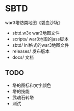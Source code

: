 # SBTD

war3塔防类地图《碧血沙场》

- sbtd.w3x  war3地图文件
- scripts/ war3地图的jass脚本
- sbtd/ lni格式的war3地图文件
- releases/ 发布版本
- docs/ 文档

## TODO
- 塔的图标和文字颜色
- 塔的技能
- 武魂石转塔
- 测试